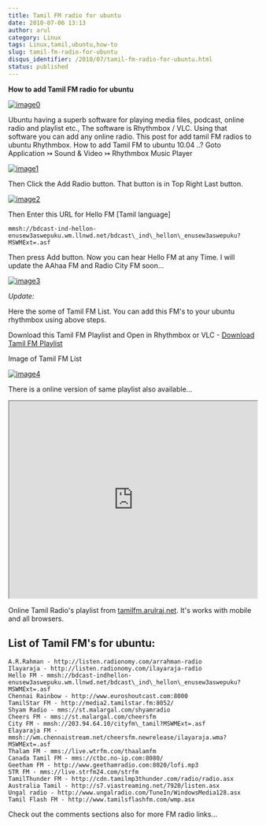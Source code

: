 ```yaml
---
title: Tamil FM radio for ubuntu
date: 2010-07-06 13:13
author: arul
category: Linux
tags: Linux,tamil,ubuntu,how-to
slug: tamil-fm-radio-for-ubuntu
disqus_identifier: /2010/07/tamil-fm-radio-for-ubuntu.html
status: published
---
```


**How to add Tamil FM radio for ubuntu**

[![image0](http://3.bp.blogspot.com/_X5tq9y9xv2s/TDN7EfdMqvI/AAAAAAAAAcs/TdQaG50q98w/s320/radio+icon.jpg)](http://3.bp.blogspot.com/_X5tq9y9xv2s/TDN7EfdMqvI/AAAAAAAAAcs/TdQaG50q98w/s1600/radio+icon.jpg)

Ubuntu having a superb software for playing media files, podcast, online
radio and playlist etc., The software is Rhythmbox / VLC. Using that
software you can add any online radio. This post for add tamil FM radios
to ubuntu Rhythmbox. How to add Tamil FM to ubuntu 10.04 ..? Goto
Application ↣ Sound & Video ↣ Rhythmbox Music Player

[![image1](http://2.bp.blogspot.com/_X5tq9y9xv2s/TDN-oEeYQvI/AAAAAAAAAdE/aNhBJu8GkiI/s320/Path+for+ubuntu+Rhythmbox.png)](http://2.bp.blogspot.com/_X5tq9y9xv2s/TDN-oEeYQvI/AAAAAAAAAdE/aNhBJu8GkiI/s1600/Path+for+ubuntu+Rhythmbox.png)

Then Click the Add Radio button. That button is in Top Right Last
button.

[![image2](http://3.bp.blogspot.com/_X5tq9y9xv2s/TDN9ohWrWNI/AAAAAAAAAc8/2HMvXvvXGVI/s320/Add+FM+radio+in+ubuntu.png)](http://3.bp.blogspot.com/_X5tq9y9xv2s/TDN9ohWrWNI/AAAAAAAAAc8/2HMvXvvXGVI/s1600/Add+FM+radio+in+ubuntu.png)

Then Enter this URL for Hello FM \[Tamil language\]

``` text
mmsh://bdcast-ind-hellon-enusew3aswepuku.wm.llnwd.net/bdcast\_ind\_hellon\_enusew3aswepuku?MSWMExt=.asf
```

Then press Add button. Now you can hear Hello FM at any Time. I will
update the AAhaa FM and Radio City FM soon\...

[![image3](http://4.bp.blogspot.com/_X5tq9y9xv2s/TDN7LVUFtJI/AAAAAAAAAc0/JJvL_CEgAa4/s320/Ubuntu+rhythmbox+Radio+Hello+FM.png)](http://4.bp.blogspot.com/_X5tq9y9xv2s/TDN7LVUFtJI/AAAAAAAAAc0/JJvL_CEgAa4/s1600/Ubuntu+rhythmbox+Radio+Hello+FM.png)

*Update:*

Here the some of Tamil FM List. You can add this FM\'s to your ubuntu
rhythmbox using above steps.

Download this Tamil FM Playlist and Open in Rhythmbox or VLC - [Download
Tamil FM
Playlist](https://dl.dropboxusercontent.com/u/33817562/download/tamil_online_fm.m3u)

Image of Tamil FM List

[![image4](http://2.bp.blogspot.com/-eIPFFH6F-AU/VXLI51l91TI/AAAAAAAAWRM/-l_vNh0MePI/s320/Selection_002.png)](http://2.bp.blogspot.com/-eIPFFH6F-AU/VXLI51l91TI/AAAAAAAAWRM/-l_vNh0MePI/s1600/Selection_002.png)

There is a online version of same playlist also available\...

<iframe src="http://tamilfm.arulraj.net" style="width: 100%; height: 400px;"></iframe>

Online Tamil Radio\'s playlist from
[tamilfm.arulraj.net](http://tamilfm.arulraj.net). It\'s works with
mobile and all browsers.

## List of Tamil FM\'s for ubuntu:

``` text
A.R.Rahman - http://listen.radionomy.com/arrahman-radio
Ilayaraja - http://listen.radionomy.com/ilayaraja-radio
Hello FM - mmsh://bdcast-indhellon-enusew3aswepuku.wm.llnwd.net/bdcast\_ind\_hellon\_enusew3aswepuku?MSWMExt=.asf
Chennai Rainbow - http://www.euroshoutcast.com:8000
TamilStar FM - http://media2.tamilstar.fm:8052/
Shyam Radio - mms://st.malargal.com/shyamradio
Cheers FM - mms://st.malargal.com/cheersfm
City FM - mmsh://203.94.64.10/cityfm\_tamil?MSWMExt=.asf
Elayaraja FM - mmsh://wm.chennaistream.net/cheersfm.newrelease/ilayaraja.wma?MSWMExt=.asf
Thalam FM - mms://live.wtrfm.com/thaalamfm
Canada Tamil FM - mms://ctbc.no-ip.com:8080/
Geetham FM - http://www.geethamradio.com:8020/lofi.mp3
STR FM - mms://live.strfm24.com/strfm
TamilThunder FM - http://cdn.tamilmp3thunder.com/radio/radio.asx
Australia Tamil - http://s7.viastreaming.net/7920/listen.asx
Ungal radio - http://www.ungalradio.com/TuneIn/WindowsMedia128.asx
Tamil Flash FM - http://www.tamilsflashfm.com/wmp.asx
```

Check out the comments sections also for more FM radio links\...
